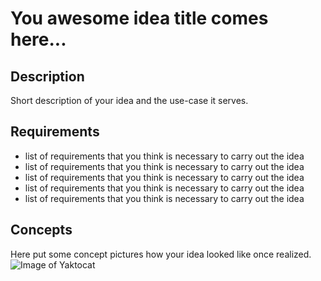 # You awesome idea title comes here...

## Description
Short description of your idea and the use-case it serves.

## Requirements
* list of requirements that you think is necessary to carry out the idea
* list of requirements that you think is necessary to carry out the idea
* list of requirements that you think is necessary to carry out the idea
* list of requirements that you think is necessary to carry out the idea
* list of requirements that you think is necessary to carry out the idea

## Concepts
Here put some concept pictures how your idea looked like once realized.
![Image of Yaktocat](https://octodex.github.com/images/yaktocat.png)
